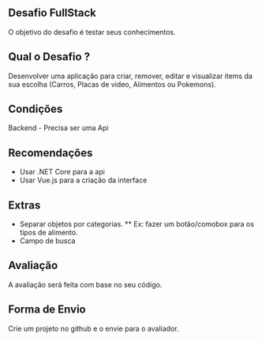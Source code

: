 ## Desafio FullStack
O objetivo do desafio é testar seus conhecimentos.

## Qual o Desafio ?
Desenvolver uma aplicação para criar, remover, editar e visualizar items da sua escolha (Carros, Placas de video, Alimentos ou Pokemons).

## Condições
Backend - Precisa ser uma Api

## Recomendações
* Usar .NET Core para a api
* Usar Vue.js para a criação da interface

## Extras
* Separar objetos por categorias.
** Ex: fazer um botão/comobox para os tipos de alimento.
* Campo de busca

## Avaliação
A avaliação será feita com base no seu código.

## Forma de Envio
Crie um projeto no github e o envie para o avaliador.
